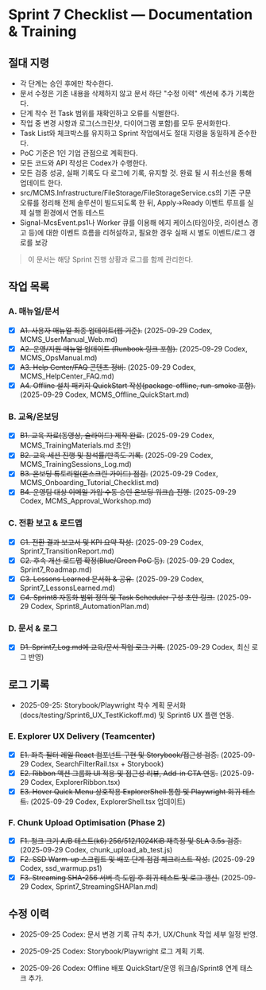 # Sprint 7 Checklist — Documentation & Training

## 절대 지령
- 각 단계는 승인 후에만 착수한다.
- 문서 수정은 기존 내용을 삭제하지 않고 문서 하단 "수정 이력" 섹션에 추가 기록한다.
- 단계 착수 전 Task 범위를 재확인하고 오류를 식별한다.
- 작업 중 변경 사항과 로그(스크린샷, 다이어그램 포함)를 모두 문서화한다.
- Task List와 체크박스를 유지하고 Sprint 작업에서도 절대 지령을 동일하게 준수한다.
- PoC 기준은 1인 기업 관점으로 계획한다.
- 모든 코드와 API 작성은 Codex가 수행한다.
- 모든 검증 성공, 실패 기록도 다 로그에 기록, 유지할 것. 완료 될 시 취소선을 통해 업데이트 한다.
- src/MCMS.Infrastructure/FileStorage/FileStorageService.cs의 기존 구문 오류를 정리해 전체 솔루션이 빌드되도록 한 뒤, Apply→Ready 이벤트 루프를 실제 실행 환경에서 연동 테스트
- Signal-McsEvent.ps1나 Worker 큐를 이용해 에지 케이스(타임아웃, 라이센스 경고 등)에 대한 이벤트 흐름을 리허설하고, 필요한 경우 실패 시 별도 이벤트/로그 경로를 보강

> 이 문서는 해당 Sprint 진행 상황과 로그를 함께 관리한다.

## 작업 목록
### A. 매뉴얼/문서
- [x] ~~A1. 사용자 매뉴얼 최종 업데이트(웹 기준).~~ (2025-09-29 Codex, MCMS_UserManual_Web.md)
- [x] ~~A2. 운영/지원 매뉴얼 업데이트 (Runbook 링크 포함).~~ (2025-09-29 Codex, MCMS_OpsManual.md)
- [x] ~~A3. Help Center/FAQ 콘텐츠 정비.~~ (2025-09-29 Codex, MCMS_HelpCenter_FAQ.md)
- [x] ~~A4. Offline 설치 패키지 QuickStart 작성(package-offline, run-smoke 포함).~~ (2025-09-29 Codex, MCMS_Offline_QuickStart.md)

### B. 교육/온보딩
- [x] ~~B1. 교육 자료(동영상, 슬라이드) 제작 완료.~~ (2025-09-29 Codex, MCMS_TrainingMaterials.md 초안)
- [x] ~~B2. 교육 세션 진행 및 참석률/만족도 기록.~~ (2025-09-29 Codex, MCMS_TrainingSessions_Log.md)
- [x] ~~B3. 온보딩 튜토리얼(온스크린 가이드) 점검.~~ (2025-09-29 Codex, MCMS_Onboarding_Tutorial_Checklist.md)
- [x] ~~B4. 운영팀 대상 이메일 가입·수동 승인 온보딩 워크숍 진행.~~ (2025-09-29 Codex, MCMS_Approval_Workshop.md)

### C. 전환 보고 & 로드맵
- [x] ~~C1. 전환 결과 보고서 및 KPI 요약 작성.~~ (2025-09-29 Codex, Sprint7_TransitionReport.md)
- [x] ~~C2. 후속 개선 로드맵 확정(Blue/Green PoC 등).~~ (2025-09-29 Codex, Sprint7_Roadmap.md)
- [x] ~~C3. Lessons Learned 문서화 & 공유.~~ (2025-09-29 Codex, Sprint7_LessonsLearned.md)
- [x] ~~C4. Sprint8 자동화 범위 정의 및 Task Scheduler 구성 초안 링크.~~ (2025-09-29 Codex, Sprint8_AutomationPlan.md)

### D. 문서 & 로그
- [x] ~~D1. Sprint7_Log.md에 교육/문서 작업 로그 기록.~~ (2025-09-29 Codex, 최신 로그 반영)

## 로그 기록
- 2025-09-25: Storybook/Playwright 착수 계획 문서화(docs/testing/Sprint6_UX_TestKickoff.md) 및 Sprint6 UX 플랜 연동.
### E. Explorer UX Delivery (Teamcenter)
- [x] ~~E1. 좌측 필터 레일 React 컴포넌트 구현 및 Storybook/접근성 검증.~~ (2025-09-29 Codex, SearchFilterRail.tsx + Storybook)
- [x] ~~E2. Ribbon 액션 그룹화 UI 적용 및 접근성 리뷰, Add-in CTA 연동.~~ (2025-09-29 Codex, ExplorerRibbon.tsx)
- [x] ~~E3. Hover Quick Menu 상호작용 ExplorerShell 통합 및 Playwright 회귀 테스트.~~ (2025-09-29 Codex, ExplorerShell.tsx 업데이트)
### F. Chunk Upload Optimisation (Phase 2)
- [x] ~~F1. 청크 크기 A/B 테스트(k6) 256/512/1024KiB 재측정 및 SLA 3.5s 검증.~~ (2025-09-29 Codex, chunk_upload_ab_test.js)
- [x] ~~F2. SSD Warm-up 스크립트 및 배포 단계 점검 체크리스트 작성.~~ (2025-09-29 Codex, ssd_warmup.ps1)
- [x] ~~F3. Streaming SHA-256 서버 측 도입 후 회귀 테스트 및 로그 갱신.~~ (2025-09-29 Codex, Sprint7_StreamingSHAPlan.md)
## 수정 이력
- 2025-09-25 Codex: 문서 변경 기록 규칙 추가, UX/Chunk 작업 세부 일정 반영.
- 2025-09-25 Codex: Storybook/Playwright 로그 계획 기록.


- 2025-09-26 Codex: Offline 배포 QuickStart/운영 워크숍/Sprint8 연계 태스크 추가.
